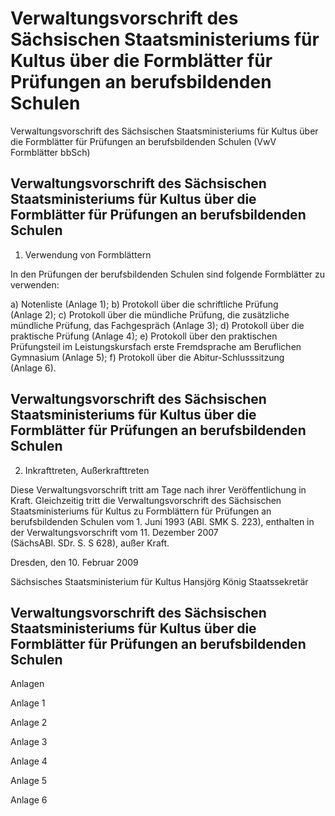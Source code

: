 # Verwaltungsvorschrift des Sächsischen Staatsministeriums für Kultus über die Formblätter für Prüfungen an berufsbildenden Schulen 


Verwaltungsvorschrift des Sächsischen Staatsministeriums für Kultus über die Formblätter für Prüfungen an berufsbildenden Schulen (VwV Formblätter bbSch)

## Verwaltungsvorschrift des Sächsischen Staatsministeriums für Kultus über die Formblätter für Prüfungen an berufsbildenden Schulen 
 1. Verwendung von Formblättern

In den Prüfungen der berufsbildenden Schulen sind folgende Formblätter zu verwenden:

a) Notenliste (Anlage 1); b) Protokoll über die schriftliche Prüfung (Anlage 2); c) Protokoll über die mündliche Prüfung, die zusätzliche mündliche Prüfung, das Fachgespräch (Anlage 3); d) Protokoll über die praktische Prüfung (Anlage 4); e) Protokoll über den praktischen Prüfungsteil im Leistungskursfach erste Fremdsprache am Beruflichen Gymnasium (Anlage 5); f) Protokoll über die Abitur-Schlusssitzung (Anlage 6). 
## Verwaltungsvorschrift des Sächsischen Staatsministeriums für Kultus über die Formblätter für Prüfungen an berufsbildenden Schulen 
 2. Inkrafttreten, Außerkrafttreten

Diese Verwaltungsvorschrift tritt am Tage nach ihrer Veröffentlichung in Kraft. Gleichzeitig tritt die Verwaltungsvorschrift des Sächsischen Staatsministeriums für Kultus zu Formblättern für Prüfungen an berufsbildenden Schulen vom 1. Juni 1993 (ABl. SMK S. 223), enthalten in der Verwaltungsvorschrift vom 11. Dezember 2007 (SächsABl. SDr. S. S 628), außer Kraft.

Dresden, den 10. Februar 2009

Sächsisches Staatsministerium für Kultus 
           Hansjörg König 
           Staatssekretär


## Verwaltungsvorschrift des Sächsischen Staatsministeriums für Kultus über die Formblätter für Prüfungen an berufsbildenden Schulen 
 Anlagen

Anlage 1

Anlage 2

Anlage 3

Anlage 4

Anlage 5

Anlage 6

